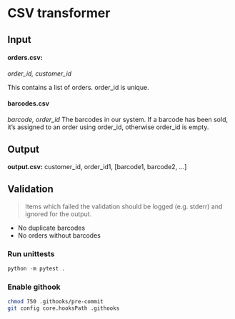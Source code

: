 # CSV transformer


## Input
#### orders.csv:
*order_id, customer_id*

This contains a list of orders. order_id is unique.


#### barcodes.csv
*barcode, order_id*
The barcodes in our system. If a barcode has been sold, it’s assigned to an order using order_id, otherwise order_id is empty.


## Output
**output.csv:** customer_id, order_id1, [barcode1, barcode2, ...]



## Validation
> Items which failed the validation should be logged (e.g. stderr) and ignored for the output.

* No duplicate barcodes
* No orders without barcodes

### Run unittests

```python
python -m pytest .
```


### Enable githook
```bash
chmod 750 .githooks/pre-commit
git config core.hooksPath .githooks
```